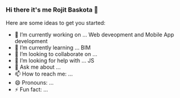 ### Hi there it's me Rojit Baskota 👋


Here are some ideas to get you started:

- 🔭 I’m currently working on ... Web deveopment and Mobile App development
- 🌱 I’m currently learning ... BIM
- 👯 I’m looking to collaborate on ... 
- 🤔 I’m looking for help with ... JS
- 💬 Ask me about ... 
- 📫 How to reach me: ...
- 😄 Pronouns: ...
- ⚡ Fun fact: ...

